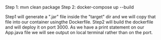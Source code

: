 Step 1: mvn clean package
Step 2: docker-compose up --build

Step1 will generate a ".jar" file inside the "target" dir and we will copy that file into our container usingthe Dockerfile.
Step2 will build the dockerfile and will deploy it on port 3000. As we have a print statement on our App.java file we will see output on local terminal rather than on the port.
